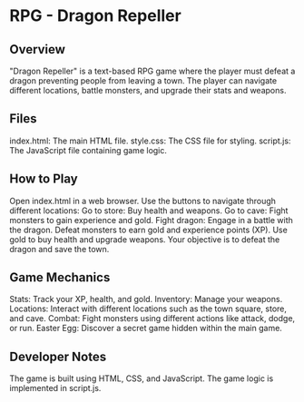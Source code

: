 # RPG - Dragon Repeller

## Overview
"Dragon Repeller" is a text-based RPG game where the player must defeat a dragon preventing people from leaving a town. The player can navigate different locations, battle monsters, and upgrade their stats and weapons.

## Files
index.html: The main HTML file.
style.css: The CSS file for styling.
script.js: The JavaScript file containing game logic.

## How to Play

Open index.html in a web browser.
Use the buttons to navigate through different locations:
Go to store: Buy health and weapons.
Go to cave: Fight monsters to gain experience and gold.
Fight dragon: Engage in a battle with the dragon.
Defeat monsters to earn gold and experience points (XP).
Use gold to buy health and upgrade weapons.
Your objective is to defeat the dragon and save the town.

## Game Mechanics

Stats: Track your XP, health, and gold.
Inventory: Manage your weapons.
Locations: Interact with different locations such as the town square, store, and cave.
Combat: Fight monsters using different actions like attack, dodge, or run.
Easter Egg: Discover a secret game hidden within the main game.

## Developer Notes
The game is built using HTML, CSS, and JavaScript.
The game logic is implemented in script.js.

